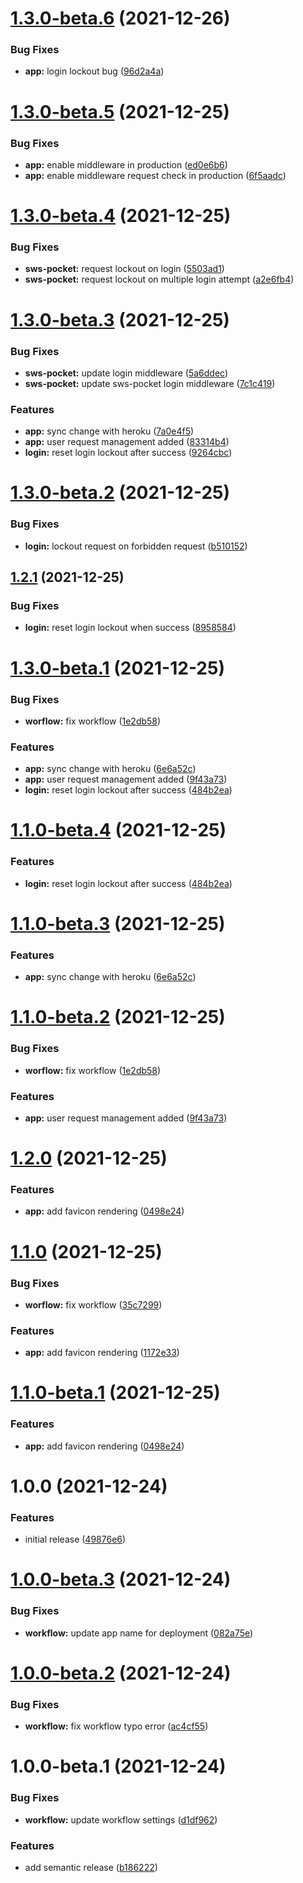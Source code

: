 # [1.3.0-beta.6](https://github.com/sws2apps/sws2apps-api/compare/v1.3.0-beta.5...v1.3.0-beta.6) (2021-12-26)


### Bug Fixes

* **app:** login lockout bug ([96d2a4a](https://github.com/sws2apps/sws2apps-api/commit/96d2a4a57f3cf8f4178557c18555c908b0a391ff))

# [1.3.0-beta.5](https://github.com/sws2apps/sws2apps-api/compare/v1.3.0-beta.4...v1.3.0-beta.5) (2021-12-25)


### Bug Fixes

* **app:** enable middleware in production ([ed0e6b6](https://github.com/sws2apps/sws2apps-api/commit/ed0e6b68d82a6779f14beee7f1dc3a2fab8920a2))
* **app:** enable middleware request check in production ([6f5aadc](https://github.com/sws2apps/sws2apps-api/commit/6f5aadc8adf473d0482d7d933bb67fb8f3c2dd46))

# [1.3.0-beta.4](https://github.com/sws2apps/sws2apps-api/compare/v1.3.0-beta.3...v1.3.0-beta.4) (2021-12-25)


### Bug Fixes

* **sws-pocket:** request lockout on login ([5503ad1](https://github.com/sws2apps/sws2apps-api/commit/5503ad151268f669220f41782ea78f962db2c5ae))
* **sws-pocket:** request lockout on multiple login attempt ([a2e6fb4](https://github.com/sws2apps/sws2apps-api/commit/a2e6fb419649093e9400183d8ffad0f27993aa3a))

# [1.3.0-beta.3](https://github.com/sws2apps/sws2apps-api/compare/v1.3.0-beta.2...v1.3.0-beta.3) (2021-12-25)


### Bug Fixes

* **sws-pocket:** update login middleware ([5a6ddec](https://github.com/sws2apps/sws2apps-api/commit/5a6ddec3f866527456dd3a884fc819b73762f17d))
* **sws-pocket:** update sws-pocket login middleware ([7c1c419](https://github.com/sws2apps/sws2apps-api/commit/7c1c419966c5409afa89bdde91813d7da422b82f))


### Features

* **app:** sync change with heroku ([7a0e4f5](https://github.com/sws2apps/sws2apps-api/commit/7a0e4f5b3a53aa59418d2f545fa64abfa155cfbe))
* **app:** user request management added ([83314b4](https://github.com/sws2apps/sws2apps-api/commit/83314b42ea51a26eb8b04d977146dc1a72d22887))
* **login:** reset login lockout after success ([9264cbc](https://github.com/sws2apps/sws2apps-api/commit/9264cbc151946f701e538ceb5120559e0168ee2f))

# [1.3.0-beta.2](https://github.com/sws2apps/sws2apps-api/compare/v1.3.0-beta.1...v1.3.0-beta.2) (2021-12-25)


### Bug Fixes

* **login:** lockout request on forbidden request ([b510152](https://github.com/sws2apps/sws2apps-api/commit/b510152fd1e9f7621fda32e0238a93fe0f2f6157))

## [1.2.1](https://github.com/sws2apps/sws2apps-api/compare/v1.2.0...v1.2.1) (2021-12-25)


### Bug Fixes

* **login:** reset login lockout when success ([8958584](https://github.com/sws2apps/sws2apps-api/commit/8958584325a9ac9f26bfe41e20fbc24951409e36))

# [1.3.0-beta.1](https://github.com/sws2apps/sws2apps-api/compare/v1.2.0...v1.3.0-beta.1) (2021-12-25)


### Bug Fixes

* **worflow:** fix workflow ([1e2db58](https://github.com/sws2apps/sws2apps-api/commit/1e2db58e25454db3f38b24f64b27d2052bb4dd70))


### Features

* **app:** sync change with heroku ([6e6a52c](https://github.com/sws2apps/sws2apps-api/commit/6e6a52c6a16b6974d29a21bc58ead3afce7dc0c2))
* **app:** user request management added ([9f43a73](https://github.com/sws2apps/sws2apps-api/commit/9f43a73171eaa1ddf39e661bc77431c868d52dcc))
* **login:** reset login lockout after success ([484b2ea](https://github.com/sws2apps/sws2apps-api/commit/484b2ea58a6bffbb7fdef97cb1a96ebb1bd65bb4))

# [1.1.0-beta.4](https://github.com/sws2apps/sws2apps-api/compare/v1.1.0-beta.3...v1.1.0-beta.4) (2021-12-25)


### Features

* **login:** reset login lockout after success ([484b2ea](https://github.com/sws2apps/sws2apps-api/commit/484b2ea58a6bffbb7fdef97cb1a96ebb1bd65bb4))

# [1.1.0-beta.3](https://github.com/sws2apps/sws2apps-api/compare/v1.1.0-beta.2...v1.1.0-beta.3) (2021-12-25)


### Features

* **app:** sync change with heroku ([6e6a52c](https://github.com/sws2apps/sws2apps-api/commit/6e6a52c6a16b6974d29a21bc58ead3afce7dc0c2))

# [1.1.0-beta.2](https://github.com/sws2apps/sws2apps-api/compare/v1.1.0-beta.1...v1.1.0-beta.2) (2021-12-25)


### Bug Fixes

* **worflow:** fix workflow ([1e2db58](https://github.com/sws2apps/sws2apps-api/commit/1e2db58e25454db3f38b24f64b27d2052bb4dd70))


### Features

* **app:** user request management added ([9f43a73](https://github.com/sws2apps/sws2apps-api/commit/9f43a73171eaa1ddf39e661bc77431c868d52dcc))

# [1.2.0](https://github.com/sws2apps/sws2apps-api/compare/v1.1.0...v1.2.0) (2021-12-25)


### Features

* **app:** add favicon rendering ([0498e24](https://github.com/sws2apps/sws2apps-api/commit/0498e245069341e8ddd2e6aca127074e5618ddd9))

# [1.1.0](https://github.com/sws2apps/sws2apps-api/compare/v1.0.0...v1.1.0) (2021-12-25)


### Bug Fixes

* **worflow:** fix workflow ([35c7299](https://github.com/sws2apps/sws2apps-api/commit/35c729951c17667ec2c8a0f9b53ed308f219fa94))


### Features

* **app:** add favicon rendering ([1172e33](https://github.com/sws2apps/sws2apps-api/commit/1172e33670254ccb3f4be3f7bf43f32756870fc6))

# [1.1.0-beta.1](https://github.com/sws2apps/sws2apps-api/compare/v1.0.0...v1.1.0-beta.1) (2021-12-25)


### Features

* **app:** add favicon rendering ([0498e24](https://github.com/sws2apps/sws2apps-api/commit/0498e245069341e8ddd2e6aca127074e5618ddd9))

# 1.0.0 (2021-12-24)


### Features

* initial release ([49876e6](https://github.com/sws2apps/sws2apps-api/commit/49876e6105dd362a6c143a1e875feda53fbe8382))

# [1.0.0-beta.3](https://github.com/sws2apps/sws2apps-api/compare/v1.0.0-beta.2...v1.0.0-beta.3) (2021-12-24)


### Bug Fixes

* **workflow:** update app name for deployment ([082a75e](https://github.com/sws2apps/sws2apps-api/commit/082a75eeb5ecd06ecd311e5b96a6fc45f1b79a88))

# [1.0.0-beta.2](https://github.com/sws2apps/sws2apps-api/compare/v1.0.0-beta.1...v1.0.0-beta.2) (2021-12-24)


### Bug Fixes

* **workflow:** fix workflow typo error ([ac4cf55](https://github.com/sws2apps/sws2apps-api/commit/ac4cf55fa50eb105e8e0955cc312e27bb79a821d))

# 1.0.0-beta.1 (2021-12-24)


### Bug Fixes

* **workflow:** update workflow settings ([d1df962](https://github.com/sws2apps/sws2apps-api/commit/d1df962947289e2cce1c314a08aab2fb6bf9461c))


### Features

* add semantic release ([b186222](https://github.com/sws2apps/sws2apps-api/commit/b186222931af4d5368a9c1e4c9ec7718203f4322))
